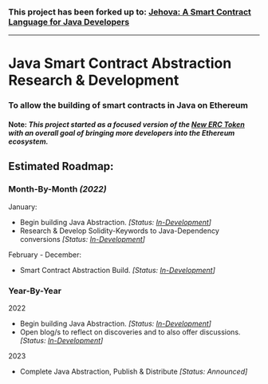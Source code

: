 ### This project has been forked up to: [Jehova: A Smart Contract Language for Java Developers](https://github.com/jeyakatsa/Jehova) 
______________________________________________________________________________

# Java Smart Contract Abstraction Research & Development

### To allow the building of smart contracts in Java on Ethereum

#### Note: *This project started as a focused version of the [New ERC Token](https://github.com/jeyakatsa/New-ERC-Token) with an overall goal of bringing more developers into the Ethereum ecosystem.*

## Estimated Roadmap:

### Month-By-Month *(2022)*
January:
- Begin building Java Abstraction. *[Status: [In-Development](https://github.com/jeyakatsa/Ethereum-Smart-Contract-Java-Abstraction)]*
- Research & Develop Solidity-Keywords to Java-Dependency conversions *[Status: [In-Development](https://github.com/jeyakatsa/ethereum-smart-contract-java-abstraction/tree/main/smart-contract-dependencies)]*

February - December:
- Smart Contract Abstraction Build. *[Status: [In-Development](https://github.com/jeyakatsa/Ethereum-Smart-Contract-Java-Abstraction)]*

### Year-By-Year
2022
- Begin building Java Abstraction. *[Status: [In-Development](https://github.com/jeyakatsa/Ethereum-Smart-Contract-Java-Abstraction)]*
- Open blog/s to reflect on discoveries and to also offer discussions. *[Status: [In-Development](https://ethresear.ch/t/smart-contracts-in-java/12021)]*

2023
- Complete Java Abstraction, Publish & Distribute *[Status: Announced]*

